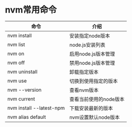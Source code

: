 # nvm常用命令
| 命令 | 介绍 |
|----|----|
|nvm install <version> | 安装指定node版本 |
|nvm list|node.js安装列表|
|nvm on|启用node.js版本管理|
|nvm off|禁用node.js版本管理|
|nvm uninstall <version>|卸载指定版本|
|nvm use <version>|切换到使用指定的版本|
|nvm --version|查看nvm版本|
|nvm current|查看当前使用的node版本|
|nvm install --latest-npm|下载安装最新的版本|
|nvm alias default <version>|nvm设置默认node版本|

